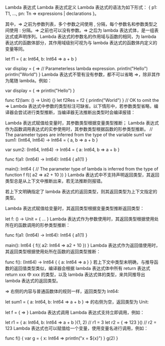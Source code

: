 Lambda 表达式
Lambda 表达式定义
Lambda 表达式的语法为如下形式： { p1: T1, ..., pn: Tn => expressions | declarations }。

其中，=> 之前为参数列表，多个参数之间使用 , 分隔，每个参数名和参数类型之间使用 : 分隔。=> 之前也可以没有参数。=> 之后为 lambda 表达式体，是一组表达式或声明序列。Lambda 表达式的参数名的作用域与函数的相同，为 lambda 表达式的函数体部分，其作用域级别可视为与 lambda 表达式的函数体内定义的变量等同。

let f1 = { a: Int64, b: Int64 => a + b }

var display = { =>   // Parameterless lambda expression.
    println("Hello")
    println("World")
}
Lambda 表达式不管有没有参数，都不可以省略 =>，除非其作为尾随 lambda。例如：

var display = { => println("Hello") }

func f2(lam: () -> Unit) {}
let f2Res = f2 { println("World") } // OK to omit the =>
Lambda 表达式中参数的类型标注可缺省。以下情形中，若参数类型省略，编译器会尝试进行类型推断，当编译器无法推断出类型时会编译报错：

Lambda 表达式赋值给变量时，其参数类型根据变量类型推断；
Lambda 表达式作为函数调用表达式的实参使用时，其参数类型根据函数的形参类型推断。
// The parameter types are inferred from the type of the variable sum1
var sum1: (Int64, Int64) -> Int64 = { a, b => a + b }

var sum2: (Int64, Int64) -> Int64 = { a: Int64, b => a + b }

func f(a1: (Int64) -> Int64): Int64 {
    a1(1)
}

main(): Int64 {
    // The parameter type of lambda is inferred from the type of function f
    f({ a2 => a2 + 10 })
}
Lambda 表达式中不支持声明返回类型，其返回类型总是从上下文中推断出来，若无法推断则报错。

若上下文明确指定了 lambda 表达式的返回类型，则其返回类型为上下文指定的类型。

Lambda 表达式赋值给变量时，其返回类型根据变量类型推断返回类型：

let f: () -> Unit = { ... }
Lambda 表达式作为参数使用时，其返回类型根据使用处所在的函数调用的形参类型推断：

func f(a1: (Int64) -> Int64): Int64 {
    a1(1)
}

main(): Int64 {
    f({ a2: Int64 => a2 + 10 })
}
Lambda 表达式作为返回值使用时，其返回类型根据使用处所在函数的返回类型推断：

func f(): (Int64) -> Int64 {
    { a: Int64 => a }
}
若上下文中类型未明确，与推导函数的返回值类型类似，编译器会根据 lambda 表达式体中所有 return 表达式 return xxx 中 xxx 的类型，以及 lambda 表达式体的类型，来共同推导出 lambda 表达式的返回类型。

=> 右侧的内容与普通函数体的规则一样，返回类型为 Int64:

let sum1 = { a: Int64, b: Int64 => a + b }
=> 的右侧为空，返回类型为 Unit:

let f = { => }
Lambda 表达式调用
Lambda 表达式支持立即调用，例如：

let r1 = { a: Int64, b: Int64 => a + b }(1, 2) // r1 = 3
let r2 = { => 123 }()                          // r2 = 123
Lambda 表达式也可以赋值给一个变量，使用变量名进行调用，例如：

func f() {
    var g = { x: Int64 => println("x = ${x}") }
    g(2)
}